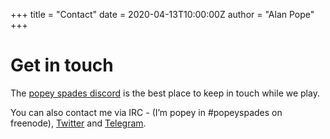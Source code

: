 +++
title = "Contact"
date = 2020-04-13T10:00:00Z
author = "Alan Pope"
+++

Get in touch
============

The [popey spades discord](https://discord.gg/v9ZZ22D) is the best place to keep in touch while we play.

You can also contact me via IRC - (I’m popey in #popeyspades on freenode), [Twitter](https://twitter.com/popey) and [Telegram](https://t.me/popeydc).
